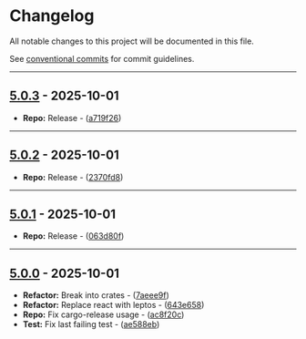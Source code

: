 # Changelog

All notable changes to this project will be documented in this file.

See [conventional commits](https://www.conventionalcommits.org/) for commit guidelines.

---
## [5.0.3](https://github.com/beyondessential/tamanu-meta-server/compare/v5.0.2..v5.0.3) - 2025-10-01


- **Repo:** Release - ([a719f26](https://github.com/beyondessential/tamanu-meta-server/commit/a719f26ddd2e2fcbf314e6e1fb02054a7413def2))

---
## [5.0.2](https://github.com/beyondessential/tamanu-meta-server/compare/v5.0.1..v5.0.2) - 2025-10-01


- **Repo:** Release - ([2370fd8](https://github.com/beyondessential/tamanu-meta-server/commit/2370fd80789c8e6f5d35a936e89b61589729b039))

---
## [5.0.1](https://github.com/beyondessential/tamanu-meta-server/compare/v5.0.0..v5.0.1) - 2025-10-01


- **Repo:** Release - ([063d80f](https://github.com/beyondessential/tamanu-meta-server/commit/063d80f21a8e106e32a840721ef62a756cd8e4c4))

---
## [5.0.0](https://github.com/beyondessential/tamanu-meta-server/compare/v4.2.8..v5.0.0) - 2025-10-01


- **Refactor:** Break into crates - ([7aeee9f](https://github.com/beyondessential/tamanu-meta-server/commit/7aeee9f58f3a8ecc6e6338f20d672de82ca37a9b))
- **Refactor:** Replace react with leptos - ([643e658](https://github.com/beyondessential/tamanu-meta-server/commit/643e658ee8d0e25a67a893509488c7bb5e91b837))
- **Repo:** Fix cargo-release usage - ([ac8f20c](https://github.com/beyondessential/tamanu-meta-server/commit/ac8f20cdfd0b69ec5caa82f86d1fa7660ff233d1))
- **Test:** Fix last failing test - ([ae588eb](https://github.com/beyondessential/tamanu-meta-server/commit/ae588eb30fdc679a24521a88e6c3250a162b096f))

<!-- generated by git-cliff -->
